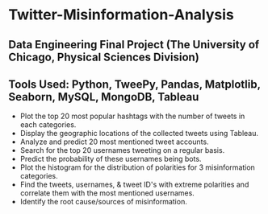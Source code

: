 # Twitter-Misinformation-Analysis

## Data Engineering Final Project (The University of Chicago, Physical Sciences Division)

## Tools Used: Python, TweePy, Pandas, Matplotlib, Seaborn, MySQL, MongoDB, Tableau

- Plot the top 20 most popular hashtags with the number of tweets in each categories.
- Display the geographic locations of the collected tweets using Tableau.
- Analyze and predict 20 most mentioned tweet accounts.
- Search for the top 20 usernames tweeting on a regular basis.
- Predict the probability of these usernames being bots.
- Plot the histogram for the distribution of polarities for 3 misinformation categories.
- Find the tweets, usernames, & tweet ID's with extreme polarities and correlate them with the most mentioned usernames. 
- Identify the root cause/sources of misinformation.




